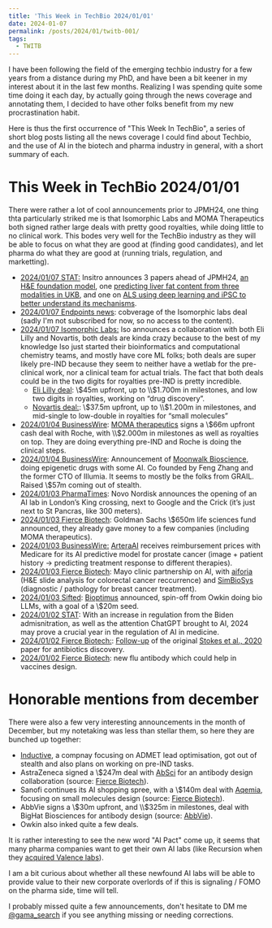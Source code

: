 ```yaml
---
title: 'This Week in TechBio 2024/01/01'
date: 2024-01-07
permalink: /posts/2024/01/twitb-001/
tags:
  - TWITB
---
```


I have been following the field of the emerging techbio industry for a few years from
a distance during my PhD, and have been a bit keener in my interest about it in the last few
months. Realizing I was spending quite some time doing it each day, by actually going through
the news coverage and annotating them, I decided to have other folks benefit from my new
procrastination habit.

Here is thus the first occurrence of "This Week In TechBio", a series of short blog posts
listing all the news coverage I could find about Techbio, and the use of AI in the biotech
and pharma industry in general, with a short summary of each.

# This Week in TechBio 2024/01/01 

There were rather a lot of cool announcements prior to JPMH24, one thing thta particularly striked
me is that Isomorphic Labs and MOMA Therapeutics both signed rather large deals with pretty good
royalties, while doing little to no clinical work. This bodes very well for the TechBio industry
as they will be able to focus on what they are good at (finding good candidates), and let pharma
do what they are good at (running trials, regulation, and marketting).

- [2024/01/07 STAT:](https://www.statnews.com/2024/01/07/jpm-2024-insitro-biotech-ai-drug-development-cancer-als-liver-disease/)
Insitro announces 3 papers ahead of JPMH24, [an H&E foundation model](https://www.insitro.com/wp-content/uploads/2024/01/insitro-oncology-biomarker-2024.pdf),
one [predicting liver fat content from three modalities in UKB](https://www.insitro.com/wp-content/uploads/2024/01/insitro-lipogenesis-biomaker-2024-1.pdf),
and one on [ALS using deep learning and iPSC to better understand its mechanisms](https://www.biorxiv.org/content/10.1101/2024.01.04.574270v2). 
- [2024/01/07 Endpoints news](https://endpts.com/alphabets-ai-unit-isomorphic-inks-drug-discovery-deals-with-eli-lilly-novartis-for-up-to-3b/):
cobverage of the Isomorphic labs deal (sadly I'm not subscribed for now, so no access to the content).
- [2024/01/07 Isomorphic Labs:](https://www.isomorphiclabs.com/articles/isomorphic-labs-kicks-off-2024-with-two-pharmaceutical-collaborations)
Iso announces a collaboration with both Eli Lilly and Novartis, both deals are kinda crazy because
to the best of my knowledge Iso just started their bioinformatics and computational chemistry teams,
and mostly have core ML folks; both deals are super likely pre-IND because they seem to neither
have a wetlab for the pre-clinical work, nor a clinical team for actual trials. The fact that both
deals could be in the two digits for royalties pre-IND is pretty incredible.
  - [Eli Lilly deal](https://storage.googleapis.com/isomorphiclabs-website-public-artifacts/ISOMORPHIC%20LABS_ELI_LILLY_07_01_24.pdf):
  \\$45m upfront, up to \\$1.700m in milestones, and low two digits in royalties, working on
  “drug discovery”.
  - [Novartis deal:](https://storage.googleapis.com/isomorphiclabs-website-public-artifacts/ISOMORPHIC%20LABS_NOVARTIS_07_01_24.pdf):
  \\$37.5m upfront, up to \\$1.200m in milestones, and mid-single to low-double in royalties for 
  “small molecules”
- [2024/01/04 BusinessWire](https://www.businesswire.com/news/home/20240104507368/en/MOMA-Therapeutics-Announces-Five-Year-Discovery-Collaboration-with-Roche-Focused-on-Critical-Cancer-Dependencies):
[MOMA therapeutics](https://momatx.com/) signs a \\$66m upfront cash deal with Roche, with \\$2.000m
in milestones as well as royalties on top. They are doing everything pre-IND and Roche is doing the
clinical steps.
- [2024/01/04 BusinessWire](https://www.businesswire.com/news/home/20240104793936/en/Moonwalk-Biosciences-Launches-with-57-Million-in-Financing-to-Advance-a-New-Class-of-Precision-Epigenetic-Medicines):
Announcement of [Moonwalk Bioscience](https://moonwalk.bio/), doing epigenetic drugs with some AI.
Co founded by Feng Zhang and the former CTO of Illumia. It seems to mostly be the folks from GRAIL.
Raised \\$57m coming out of stealth.
- [2024/01/03 PharmaTimes](https://pharmatimes.com/news/novo-nordisk-to-open-new-ai-hub-in-uk-for-drug-discovery/):
Novo Nordisk announces the opening of an AI lab in London’s King crossing, next to Google and the
Crick (it’s just next to St Pancras, like 300 meters).
- [2024/01/03 Fierce Biotech](https://www.fiercebiotech.com/biotech/attractive-opportunity-investing-goldman-sachs-closes-650m-fund-aimed-biotechs):
Goldman Sachs \\$650m life sciences fund announced, they already gave money to a few companies
(including MOMA therapeutics).
- [2024/01/03 BusinessWire:](https://www.businesswire.com/news/home/20240103190751/en/ArteraAI-Receives-Medicare-Payment-Rate-for-the-ArteraAI-Prostate-Cancer-Test)
[ArteraAI](https://artera.ai/) receives reimbursement prices with Medicare for its AI predictive
model for prostate cancer (image + patient history →  predicting treatment response to different
therapies).
- [2024/01/03 Fierce Biotech](https://www.fiercebiotech.com/medtech/mayo-clinic-lines-ai-collabs-colon-breast-cancer-aiforia-simbiosys):
Mayo clinic partnership on AI, with [aiforia](https://www.aiforia.com/) (H&E slide analysis for
colorectal cancer  reccurrence) and [SimBioSys](https://simbiosys.com/) (diagnostic / pathology for
breast cancer treatment).
- [2024/01/03 Sifted](https://sifted.eu/articles/owkin-bioptimus-llm-biotech): [Bioptimus](https://www.bioptimus.com/)
announced, spin-off from Owkin doing bio LLMs, with a goal of a \\$20m seed.
- [2024/01/02 STAT](https://www.statnews.com/2024/01/02/artificial-intelligence-health-care-regulation-2024/):
With an increase in regulation from the Biden admisnitration, as well as the attention ChatGPT
brought to AI, 2024 may prove a crucial year in the regulation of AI in medicine.
- [2024/01/02 Fierce Biotech:](https://www.fiercebiotech.com/research/explainable-ai-discovers-new-class-antibiotics-stop-mrsa-mice):
[Follow-up](https://www.nature.com/articles/s41586-023-06887-8) of the original [Stokes et al., 2020](https://doi.org/10.1016/j.cell.2020.01.021)
paper for antibiotics discovery.
- [2024/01/02 Fierce Biotech](https://www.fiercebiotech.com/research/newly-identified-flu-antibodies-could-form-basis-better-vaccines):
new flu antibody which could help in vaccines design.

# Honorable mentions from december

There were also a few very interesting announcements in the month of December, but my notetaking was
less than stellar them, so here they are bunched up together:

- [Inductive](https://www.inductive.bio/), a compnay focusing on ADMET lead optimisation, got out
of stealth and also plans on working on pre-IND tasks.
- AstraZeneca signed a \\$247m deal with [AbSci](https://www.absci.com/) for an antibody design
collaboration (source: [Fierce Biotech](https://www.fiercebiotech.com/biotech/astrazeneca-inks-247m-ai-enabled-oncology-antibody-design-pact-joining-abscis-list-pharma)).
- Sanofi continues its AI shopping spree, with a \\$140m deal with [Aqemia](https://www.aqemia.com/),
focusing on small molecules design (source: [Fierce Biotech](https://www.fiercebiotech.com/biotech/sanofi-spins-ai-pact-inking-140m-deal-apply-aqemias-physics-algorithms-drug-discovery)).
- AbbVie signs a \\$30m upfront, and \\$325m in milestones, deal with BigHat Biosciences for antibody
design (source: [AbbVie](https://news.abbvie.com/2023-12-05-AbbVie-and-BigHat-Biosciences-Announce-Research-Collaboration-to-Leverage-Artificial-Intelligence-and-Machine-Learning-to-Discover-Next-Generation-Therapeutic-Antibodies)).
- Owkin also inked quite a few deals.

It is rather interesting to see the new word "AI Pact" come up, it seems that many pharma companies
want to get their own AI labs (like Recursion when they [acquired Valence labs](https://ir.recursion.com/news-releases/news-release-details/recursion-launches-valence-labs-icml-commitment-open-science)).

I am a bit curious about whether all these newfound AI labs will be able to provide value to their
new corporate overlords of if this is signaling / FOMO on the pharma side, time will tell.


I probably missed quite a few announcements, don't hesitate to DM me [@gama_search](https://twitter.com/gama_search)
if you see anything missing or needing corrections.
